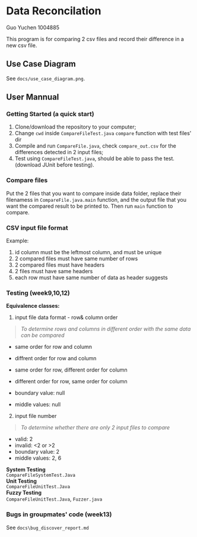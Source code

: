 # Data Reconcilation
Guo Yuchen 1004885

This program is for comparing 2 csv files and record their difference in a new csv file.

## Use Case Diagram
See `docs/use_case_diagram.png`.

## User Mannual

### Getting Started (a quick start)
1. Clone/download the repository to your computer;
2. Change `cwd` inside `CompareFileTest.java` `compare` function with test files' dir
3. Compile and run `CompareFile.java`, check `compare_out.csv` for the differences detected in 2 input files;
4. Test using `CompareFileTest.java`, should be able to pass the test. (download JUnit before testing).

### Compare files
Put the 2 files that you want to compare inside data folder, replace their filenamess in `CompareFile.java.main` function, and the output file that you want the compared result to be printed to. Then run `main` function to compare.

### CSV input file format
Example:

1. id column must be the leftmost column, and must be unique
2. 2 compared files must have same number of rows
3. 2 compared files must have headers
4. 2 files must have same headers
5. each row must have same number of data as header suggests

### Testing (week9,10,12)
 <!-- Work out an equivalence class partitioning and boundary value analysis for blackbox testing of your program. Explain all the equivalence classes, examples of boundary/middle values in each equivalence class and the rationale behind your choices. -->
**Equivalence classes:**
 1. input file data format - row& column order  
 >*To determine rows and columns in different order with the same data can be compared*  
 - same order for row and column  
 - diffrent order for row and column  
 - same order for row, different order for column  
 - different order for row, same order for column  

 - boundary value: null
 - middle values: null

 2. input file number  
 > *To determine whether there are only 2 input files to compare*
 - valid: 2
 - invalid: <2 or >2
 - boundary value: 2
 - middle values: 2, 6


**System Testing**  
`CompareFileSystemTest.Java`  
**Unit Testing**  
`CompareFileUnitTest.Java`  
**Fuzzy Testing**  
`CompareFileUnitTest.Java`, `Fuzzer.java`

### Bugs in groupmates' code (week13)
See `docs\bug_discover_report.md`